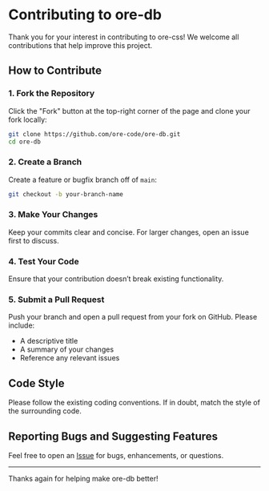 # Contributing to ore-db

Thank you for your interest in contributing to ore-css! We welcome all contributions that help improve this project.

## How to Contribute

### 1. Fork the Repository

Click the "Fork" button at the top-right corner of the page and clone your fork locally:

```bash
git clone https://github.com/ore-code/ore-db.git
cd ore-db
```

### 2. Create a Branch

Create a feature or bugfix branch off of `main`:

```bash
git checkout -b your-branch-name
```

### 3. Make Your Changes

Keep your commits clear and concise. For larger changes, open an issue first to discuss.

### 4. Test Your Code

Ensure that your contribution doesn’t break existing functionality.

### 5. Submit a Pull Request

Push your branch and open a pull request from your fork on GitHub. Please include:
- A descriptive title
- A summary of your changes
- Reference any relevant issues

## Code Style

Please follow the existing coding conventions. If in doubt, match the style of the surrounding code.

## Reporting Bugs and Suggesting Features

Feel free to open an [Issue](https://github.com/ore-code/ore-db/issues) for bugs, enhancements, or questions.

---

Thanks again for helping make ore-db better!